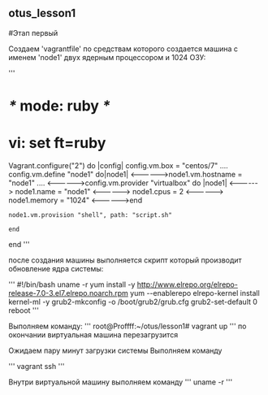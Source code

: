## otus_lesson1

#Этап первый

Создаем 'vagrantfile' по средствам которого создается машина с именем 'node1'
двух ядерным процессором и 1024 ОЗУ:

'''
# _*_ mode: ruby _*_
# vi: set ft=ruby
Vagrant.configure("2") do |config|
    config.vm.box = "centos/7"
....
    config.vm.define "node1" do|node1|
<------>node1.vm.hostname = "node1"
....
<------>config.vm.provider "virtualbox" do |node1|
<------>    node1.name = "node1"
<------>    node1.cpus = 2
<------>    node1.memory = "1024"
<------>end

    node1.vm.provision "shell", path: "script.sh"

    end
end
'''

после создания машины выполняется скрипт 
который производит обновление ядра системы:

'''
#!/bin/bash
uname -r
yum install -y http://www.elrepo.org/elrepo-release-7.0-3.el7.elrepo.noarch.rpm
yum --enablerepo elrepo-kernel install kernel-ml -y
grub2-mkconfig -o /boot/grub2/grub.cfg
grub2-set-default 0
reboot
'''

Выполняем команду:
'''
root@Proffff:~/otus/lesson1# vagrant up
'''
по окончании виртуальная машина перезагрузится



Ожидаем пару минут загрузки системы
Выполняем команду 

'''
vagrant ssh
'''

Внутри виртуальной машину выполняем команду 
'''
uname -r
'''
